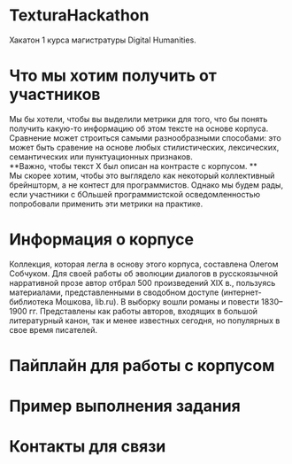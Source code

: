 # TexturaHackathon
Хакатон 1 курса магистратуры Digital Humanities.
# Что мы хотим получить от участников
Мы бы хотели, чтобы вы выделили метрики для того, что бы понять получить какую-то информацию об этом тексте на основе корпуса. Сравнение может строиться самыми разнообразными способами: это может быть сравение на основе любых стилистических, лексических, семантических или пунктуационных признаков.       
**Важно, чтобы текст Х был описан на контрасте с корпусом. **        
Мы скорее хотим, чтобы это выглядело как некоторый коллективный брейншторм, а не контест для программистов. Однако мы будем рады, если участники с бОльшей программистской осведомленностью попробовали применить эти метрики на практике.
# Информация о корпусе
Коллекция, которая легла в основу этого корпуса, составлена Олегом
Собчуком.  Для своей работы об эволюции диалогов в русскоязычной
нарративной прозе автор отбрал 500 произведений XIX в., пользуясь
материалами, представленными в сводобном доступе (интернет-библиотека
Мошкова, lib.ru). В выборку вошли романы и повести 1830–1900 гг.
Представлены как работы авторов, входящих в большой литературный
канон, так и менее известных сегодня, но популярных в свое время
писателей.
# Пайплайн для работы с корпусом
# Пример выполнения задания
# Контакты для связи

